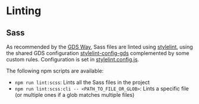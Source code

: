 # Linting

## Sass

As recommended by the [GDS Way][gds-way-css-linting], Sass files are linted using [stylelint], using the shared GDS configuration [stylelint-config-gds] complemented by some custom rules. Configuration is set in [stylelint.config.js](../stylelint.config.js).

The following npm scripts are available:

- `npm run lint:scss`: Lints all the Sass files in the project
- `npm run lint:scss:cli -- <PATH_TO_FILE_OR_GLOB>`: Lints a specific file (or multiple ones if a glob matches multiple files)

[gds-way-css-linting]: https://gds-way.digital.cabinet-office.gov.uk/manuals/programming-languages/css.html#linting
[stylelint]: https://stylelint.io/
[stylelint-config-gds]: https://github.com/alphagov/stylelint-config-gds/